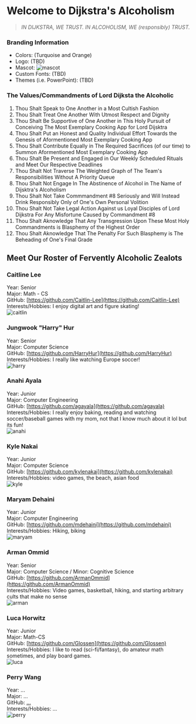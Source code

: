 # Welcome to Dijkstra's Alcoholism
> *IN DIJKSTRA, WE TRUST. IN ALCOHOLISM, WE (responsibly) TRUST.*

### Branding Information
- Colors: (Turquoise and Orange)
- Logo: (TBD)
- Mascot: ![mascot](/admin/misc/team-images/mascot.png)
- Custom Fonts: (TBD)
- Themes (i.e. PowerPoint): (TBD) 

### The Values/Commandments of Lord Dijksta the Alcoholic
1. Thou Shalt Speak to One Another in a Most Cultish Fashion
2. Thou Shalt Treat One Another With Utmost Respect and Dignity
3. Thou Shalt Be Supportive of One Another in This Holy Pursuit of Conceiving The Most Exemplary Cooking App for Lord Dijsktra
4. Thou Shalt Put an Honest and Quality Individual Effort Towards the Genesis of Aformentioned Most Exemplary Cooking App
5. Thou Shalt Contribute Equally in The Required Sacrifices (of our time) to Summon Aformentioned Most Exemplary Cooking App
6. Thou Shalt Be Present and Engaged in Our Weekly Scheduled Rituals and Meet Our Respective Deadlines
7. Thou Shalt Not Traverse The Weighted Graph of The Team's Responsibilities Without A Priority Queue
8. Thou Shalt Not Engage In The Abstinence of Alcohol in The Name of Dijsktra's Alcoholism
9. Thou Shalt Not Take Commmandment #8 Seriously and Will Instead Drink Responsibly Only of One's Own Personal Volition
10. Thou Shalt Not Take Legal Action Against us Loyal Disciples of Lord Dijkstra For Any Misfortune Caused by Commandment #8
11. Thou Shalt Aknowledge That Any Transgression Upon These Most Holy Commandments is Blasphemy of the Highest Order
12. Thou Shalt Aknowledge That The Penalty For Such Blasphemy is The Beheading of One's Final Grade

## Meet Our Roster of Fervently Alcoholic Zealots

### Caitline Lee
Year: Senior \
Major: Math - CS \
GitHub: [https://github.com/Caitlin-Lee](https://github.com/Caitlin-Lee) \
Interests/Hobbies: I enjoy digital art and figure skating! \
![caitlin](/admin/misc/team-images/caitlin.jpg)

### Jungwook "Harry" Hur
Year: Senior \
Major: Computer Science \
GitHub: [https://github.com/HarryHur](https://github.com/HarryHur) \
Interests/Hobbies: I really like watching Europe soccer! \
![harry](/admin/misc/team-images/harry.jpeg)

### Anahi Ayala
Year: Junior \
Major: Computer Engineering \
GitHub: [https://github.com/agayala](https://github.com/agayala) \
Interests/Hobbies: I really enjoy baking, reading and watching soccer/baseball games with my mom, not that I know much about it lol but its fun! \
![anahi](/admin/misc/team-images/anahi.jpg)

### Kyle Nakai
Year: Junior \
Major: Computer Science \
GitHub: [https://github.com/kylenakai](https://github.com/kylenakai) \
Interests/Hobbies: video games, the beach, asian food \
![kyle](/admin/misc/team-images/kyle.JPG)

### Maryam Dehaini
Year: Junior \
Major: Computer Engineering \
GitHub: [https://github.com/mdehaini](https://github.com/mdehaini) \
Interests/Hobbies: Hiking, biking \
![maryam](/admin/misc/team-images/maryam.jpg)

### Arman Ommid
Year: Senior \
Major: Computer Science / Minor: Cognitive Science \
GitHub: [https://github.com/ArmanOmmid](https://github.com/ArmanOmmid) \
Interests/Hobbies: Video games, basketball, hiking, and starting arbitrary cults that make no sense \
![arman](/admin/misc/team-images/arman.png)

### Luca Horwitz
Year: Junior \
Major: Math-CS \
GitHub: [https://github.com/Glossen](https://github.com/Glossen) \
Interests/Hobbies: I like to read (sci-fi/fantasy), do amateur math sometimes, and play board games. \
![luca](/admin/misc/team-images/luca.jpg)

### Perry Wang
Year: ... \
Major: ... \
GitHub: [...](...) \
Interests/Hobbies: ... \
![perry](...)
